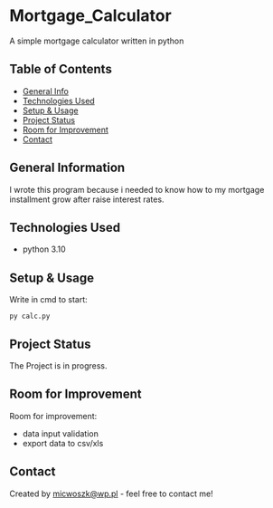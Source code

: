 # Mortgage_Calculator
A simple mortgage calculator written in python


## Table of Contents
* [General Info](#general-information)
* [Technologies Used](#technologies-used)
* [Setup & Usage](#setup-&-usage)
* [Project Status](#project-status)
* [Room for Improvement](#room-for-improvement)
* [Contact](#contact)


## General Information
I wrote this program because i needed to know how to my mortgage installment grow after raise interest rates.

## Technologies Used
- python 3.10

## Setup & Usage
Write in cmd to start: 

```py calc.py ```

## Project Status
The Project is in progress. 

## Room for Improvement

Room for improvement:
- data input validation
- export data to csv/xls

## Contact
Created by micwoszk@wp.pl - feel free to contact me!
